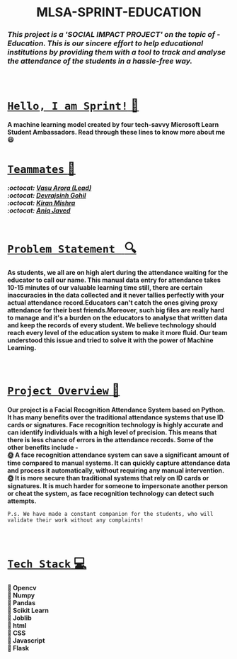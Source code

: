 
<h1 align='center'> MLSA-SPRINT-EDUCATION </h1>

###  ***This project is a **'SOCIAL IMPACT PROJECT'** on the topic of - *Education*. This is our sincere effort to help educational institutions by providing them with a tool to track and analyse the attendance of the students in a hassle-free way.*** 

<br>



# <u> `Hello, I am Sprint!` :wave:</u>
  
**A machine learning model created by four tech-savvy Microsoft Learn Student Ambassadors.
Read through these lines to know more about me :smiley:**
<br>

# <u>`Teammates` :gem: </u>  

   ***:octocat: [Vasu Arora (Lead)](https://github.com/123Vasu)<br>
    :octocat: [Devrajsinh Gohil](https://github.com/Devrajsinh-Gohil)<br>
    :octocat: [Kiran Mishra](https://github.com/Kirann21)<br>
    :octocat:  [Aniq Javed](https://github.com/AniqJaved)<br>***
  <br>
  
# <u> `Problem Statement ` :mag: </u>

**As students, we all are on high alert during the attendance waiting for the educator to call our name. This manual data entry for attendance takes 10-15 minutes of our valuable learning time still, there are certain inaccuracies in the data collected and it never tallies perfectly with your actual attendance record.Educators can't catch the ones giving proxy attendance for their best friends.Moreover, such big files are really hard to manage and it's a burden on the educators to analyse that written data and keep the records of every student. We believe technology should reach every level of the education system to make it more fluid. Our team understood this issue and tried to solve it with the power of Machine Learning.**

<br>

# <u> `Project Overview` :star2: </u>

**Our project is a Facial Recognition Attendance System based on Python. It has many benefits over the traditional attendance systems that use ID cards or signatures. Face recognition technology is highly accurate and can identify individuals with a high level of precision. This means that there is less chance of errors in the attendance records. Some of the other benefits include -<br>
:sun_with_face: A face recognition attendance system can save a significant amount of time compared to manual systems. It can quickly capture attendance data and process  it automatically, without requiring any manual intervention.<br>
:sun_with_face: It is more secure than traditional systems that rely on ID cards or signatures. It is much harder for someone to impersonate another person or cheat the system, as face recognition technology can detect such attempts.**

`P.s. We have made a constant companion for the students, who will validate their work without any complaints!`

<br>

# <u> `Tech Stack` :computer:</u>

**:round_pushpin: Opencv<br> 
 :round_pushpin: Numpy<br>
 :round_pushpin: Pandas<br>
:round_pushpin: Scikit Learn<br>
 :round_pushpin: Joblib<br>
 :round_pushpin: html<br>
 :round_pushpin: CSS<br>
 :round_pushpin: Javascript<br>
 :round_pushpin: Flask**                
